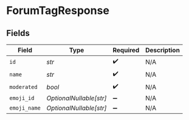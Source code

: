 # ForumTagResponse


## Fields

| Field                   | Type                    | Required                | Description             |
| ----------------------- | ----------------------- | ----------------------- | ----------------------- |
| `id`                    | *str*                   | :heavy_check_mark:      | N/A                     |
| `name`                  | *str*                   | :heavy_check_mark:      | N/A                     |
| `moderated`             | *bool*                  | :heavy_check_mark:      | N/A                     |
| `emoji_id`              | *OptionalNullable[str]* | :heavy_minus_sign:      | N/A                     |
| `emoji_name`            | *OptionalNullable[str]* | :heavy_minus_sign:      | N/A                     |